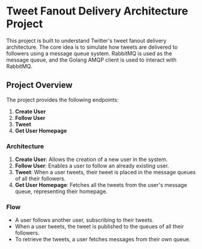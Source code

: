 # Tweet Fanout Delivery Architecture Project

This project is built to understand Twitter's tweet fanout delivery architecture. The core idea is to simulate how tweets are delivered to followers using a message queue system. RabbitMQ is used as the message queue, and the Golang AMQP client is used to interact with RabbitMQ.

## Project Overview

The project provides the following endpoints:

1. **Create User**
2. **Follow User**
3. **Tweet**
4. **Get User Homepage**

### Architecture

1. **Create User**: Allows the creation of a new user in the system.
2. **Follow User**: Enables a user to follow an already existing user.
3. **Tweet**: When a user tweets, their tweet is placed in the message queues of all their followers.
4. **Get User Homepage**: Fetches all the tweets from the user's message queue, representing their homepage.

### Flow

- A user follows another user, subscribing to their tweets.
- When a user tweets, the tweet is published to the queues of all their followers.
- To retrieve the tweets, a user fetches messages from their own queue.
